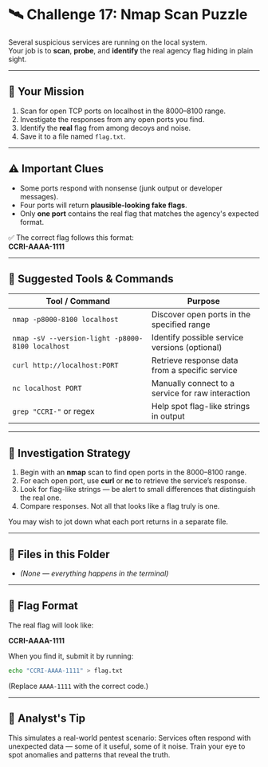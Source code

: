 # 🛰️ Challenge 17: Nmap Scan Puzzle

Several suspicious services are running on the local system.  
Your job is to **scan**, **probe**, and **identify** the real agency flag hiding in plain sight.

---

## 🎯 Your Mission

1. Scan for open TCP ports on localhost in the 8000–8100 range.  
2. Investigate the responses from any open ports you find.  
3. Identify the **real** flag from among decoys and noise.  
4. Save it to a file named `flag.txt`.

---

## ⚠️ Important Clues

- Some ports respond with nonsense (junk output or developer messages).  
- Four ports will return **plausible-looking fake flags**.  
- Only **one port** contains the real flag that matches the agency's expected format.  

✅ The correct flag follows this format:  
**CCRI-AAAA-1111**

---

## 🧰 Suggested Tools & Commands

| Tool / Command                                  | Purpose                                             |
|-------------------------------------------------|-----------------------------------------------------|
| `nmap -p8000-8100 localhost`                    | Discover open ports in the specified range          |
| `nmap -sV --version-light -p8000-8100 localhost`| Identify possible service versions (optional)       |
| `curl http://localhost:PORT`                    | Retrieve response data from a specific service      |
| `nc localhost PORT`                             | Manually connect to a service for raw interaction   |
| `grep "CCRI-"` or regex                         | Help spot flag-like strings in output               |

---

## 📝 Investigation Strategy

1. Begin with an **nmap** scan to find open ports in the 8000–8100 range.
2. For each open port, use **curl** or **nc** to retrieve the service’s response.
3. Look for flag-like strings — be alert to small differences that distinguish the real one.
4. Compare responses. Not all that looks like a flag truly is one.

You may wish to jot down what each port returns in a separate file.

---

## 📂 Files in this Folder

- *(None — everything happens in the terminal)*

---

## 🏁 Flag Format

The real flag will look like:

**CCRI-AAAA-1111**

When you find it, submit it by running:

```bash
echo "CCRI-AAAA-1111" > flag.txt
````

(Replace `AAAA-1111` with the correct code.)

---

## 🧠 Analyst's Tip

This simulates a real-world pentest scenario:
Services often respond with unexpected data — some of it useful, some of it noise.
Train your eye to spot anomalies and patterns that reveal the truth.
